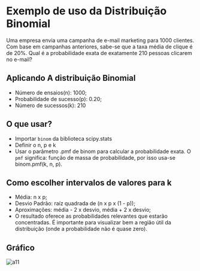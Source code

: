 # Exemplo de uso da Distribuição Binomial

Uma empresa envia uma campanha de e-mail marketing para 1000 clientes. Com base em campanhas anteriores, sabe-se que a taxa média de clique é de 20%. Qual é a probabilidade exata de exatamente 210 pessoas clicarem no e-mail?

## Aplicando A distribuição Binomial

- Número de ensaios(n): 1000;
- Probabilidade de sucesso(p): 0.20;
- Número de sucessos(k): 210

## O que usar?

- Importar ``binom`` da biblioteca scipy.stats
- Definir o n, p e k
- Usar o parâmetro .pmf de binom para calcular a probabilidade exata. O ``pmf`` significa: função de massa de probabilidade, por isso usa-se binom.pmf(k, n, p).

## Como escolher intervalos de valores para k

- Média: n x p;
- Desvio Padrão: raíz quadrada de (n x p x (1 - p));
- Aproximações: média - 2 x desvio, média + 2 x desvio;
- O resultado oferece as probabilidades relevantes que estarão concentradas. É importante para visualizar bem a região útil da distribuição (onde a probabilidade não é quase zero).

## Gráfico

![a11](https://github.com/user-attachments/assets/e04d6a6b-4c31-4e77-99d9-0981ec6ad8a1)

